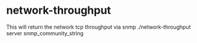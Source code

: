 network-throughput
==================

This will return the network tcp throughput via snmp   ./network-throughput server snmp_community_string
